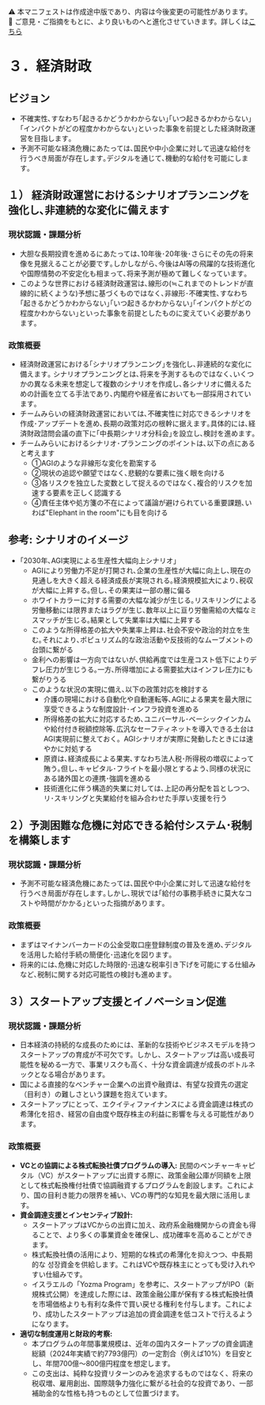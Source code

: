 ⚠️ 本マニフェストは作成途中版であり、内容は今後変更の可能性があります。  
💬 ご意見・ご指摘をもとに、より良いものへと進化させていきます。詳しくは[こちら](README.md#このマニフェスト自身もみんなの知恵を集めて改善していきます)

# ３．経済財政

## ビジョン

* 不確実性､すなわち｢起きるかどうかわからない｣｢いつ起きるかわからない｣｢インパクトがどの程度かわからない｣といった事象を前提とした経済財政運営を目指します｡  
* 予測不可能な経済危機にあたっては､国民や中小企業に対して迅速な給付を行うべき局面が存在します｡デジタルを通じて､機動的な給付を可能にします｡

## １） 経済財政運営におけるシナリオプランニングを強化し､非連続的な変化に備えます

### 現状認識・課題分析

* 大胆な長期投資を進めるにあたっては､10年後･20年後･さらにその先の将来像を見据えることが必要です｡しかしながら､今後はAI等の飛躍的な技術進化や国際情勢の不安定化も相まって､将来予測が極めて難しくなっています｡  
* このような世界における経済財政運営は､線形の(≒これまでのトレンドが直線的に続くような)予想に基づくものではなく､非線形･不確実性､すなわち｢起きるかどうかわからない｣｢いつ起きるかわからない｣｢インパクトがどの程度かわからない｣といった事象を前提としたものに変えていく必要があります｡

### 政策概要

* 経済財政運営における｢シナリオプランニング｣を強化し､非連続的な変化に備えます｡ シナリオプランニングとは､将来を予測するものではなく､いくつかの異なる未来を想定して複数のシナリオを作成し､各シナリオに備えるための計画を立てる手法であり､内閣府や経産省においても一部採用されています｡   
* チームみらいの経済財政運営においては､不確実性に対応できるシナリオを作成･アップデートを進め､長期の政策対応の根幹に据えます｡具体的には､経済財政諮問会議の直下に｢中長期シナリオ分科会｣を設立し､検討を進めます｡  
* チームみらいにおけるシナリオ･プランニングのポイントは､以下の点にあると考えます  
  * ①AGIのような非線形な変化を勘案する  
  * ②現状の追認や願望ではなく､悲観的な要素に強く眼を向ける  
  * ③各リスクを独立した変数として捉えるのではなく､複合的リスクを加速する要素を正しく認識する  
  * ④責任主体や処方箋の不在によって議論が避けられている重要課題､いわば"Elephant in the room"にも目を向ける

## 参考: シナリオのイメージ

* ｢2030年､AGI実現による生産性大幅向上シナリオ｣  
  * AGIにより労働力不足が打開され､企業の生産性が大幅に向上し､現在の見通しを大きく超える経済成長が実現される｡経済規模拡大により､税収が大幅に上昇する｡但し､その果実は一部の層に偏る  
  * ホワイトカラーに対する需要の大幅な減少が生じる｡リスキリングによる労働移動には限界またはラグが生じ､数年以上に亘り労働需給の大幅なミスマッチが生じる｡結果として失業率は大幅に上昇する  
  * このような所得格差の拡大や失業率上昇は､社会不安や政治的対立を生む｡それにより､ポピュリズム的な政治活動や反技術的なムーブメントの台頭に繋がる  
  * 金利への影響は一方向ではないが､供給再度では生産コスト低下によりデフレ圧力が生じうる｡一方､所得増加による需要拡大はインフレ圧力にも繋がりうる  
  * このような状況の実現に備え､以下の政策対応を検討する  
    * 介護の現場における自動化や自動運転等､AGIによる果実を最大限に享受できるような制度設計･インフラ投資を進める  
    * 所得格差の拡大に対応するため､ユニバーサル･ベーシックインカムや給付付き税額控除等､広汎なセーフティネットを導入できる土台はAGI実現前に整えておく。AGIシナリオが実際に発動したときには速やかに対処する  
    * 原資は､経済成長による果実､すなわち法人税･所得税の増収によって賄う｡但し､キャピタル･フライトを最小限とするよう､同様の状況にある諸外国との連携･強調を進める  
    * 技術進化に伴う構造的失業に対しては､上記の再分配を旨としつつ､リ･スキリングと失業給付を組み合わせた手厚い支援を行う

## ２）予測困難な危機に対応できる給付システム･税制を構築します

### 現状認識・課題分析

* 予測不可能な経済危機にあたっては､国民や中小企業に対して迅速な給付を行うべき局面が存在します｡しかし､現状では｢給付の事務手続きに莫大なコストや時間がかかる｣といった指摘があります｡ 

### 政策概要

* まずはマイナンバーカードの公金受取口座登録制度の普及を進め､デジタルを活用した給付手続の簡便化･迅速化を図ります｡  
* 将来的には､危機に対応した時限的･迅速な税率引き下げを可能にする仕組みなど､税制に関する対応可能性の検討も進めます｡

## ３）スタートアップ支援とイノベーション促進

### 現状認識・課題分析

*   日本経済の持続的な成長のためには、革新的な技術やビジネスモデルを持つスタートアップの育成が不可欠です。しかし、スタートアップは高い成長可能性を秘める一方で、事業リスクも高く、十分な資金調達が成長のボトルネックとなる場合があります。
*   国による直接的なベンチャー企業への出資や融資は、有望な投資先の選定（目利き）の難しさという課題を抱えています。
*   スタートアップにとって、エクイティファイナンスによる資金調達は株式の希薄化を招き、経営の自由度や既存株主の利益に影響を与える可能性があります。

### 政策概要

*   **VCとの協調による株式転換社債プログラムの導入:** 民間のベンチャーキャピタル（VC）がスタートアップに出資する際に、政策金融公庫が同額を上限として株式転換権付社債で協調融資するプログラムを創設します。これにより、国の目利き能力の限界を補い、VCの専門的な知見を最大限に活用します。
*   **資金調達支援とインセンティブ設計:**
    *   スタートアップはVCからの出資に加え、政府系金融機関からの資金も得ることで、より多くの事業資金を確保し、成功確率を高めることができます。
    *   株式転換社債の活用により、短期的な株式の希薄化を抑えつつ、中長期的な 성장資金を供給します。これはVCや既存株主にとっても受け入れやすい仕組みです。
    *   イスラエルの「Yozma Program」を参考に、スタートアップがIPO（新規株式公開）を達成した際には、政策金融公庫が保有する株式転換社債を市場価格よりも有利な条件で買い戻せる権利を付与します。これにより、成功したスタートアップは追加の資金調達を低コストで行えるようになります。
*   **適切な制度運用と財政的考察:**
    *   本プログラムの年間事業規模は、近年の国内スタートアップの資金調達総額（2024年実績で約7793億円）の一定割合（例えば10%）を目安とし、年間700億〜800億円程度を想定します。
    *   この支出は、純粋な投資リターンのみを追求するものではなく、将来の税収増、雇用創出、国際競争力強化に繋がる社会的な投資であり、一部補助金的な性格も持つものとして位置づけます。

